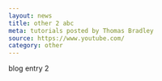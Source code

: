 ```yaml
---
layout: news
title: other 2 abc
meta: tutorials posted by Thomas Bradley
source: https://www.youtube.com/
category: other
---
```


blog entry 2

